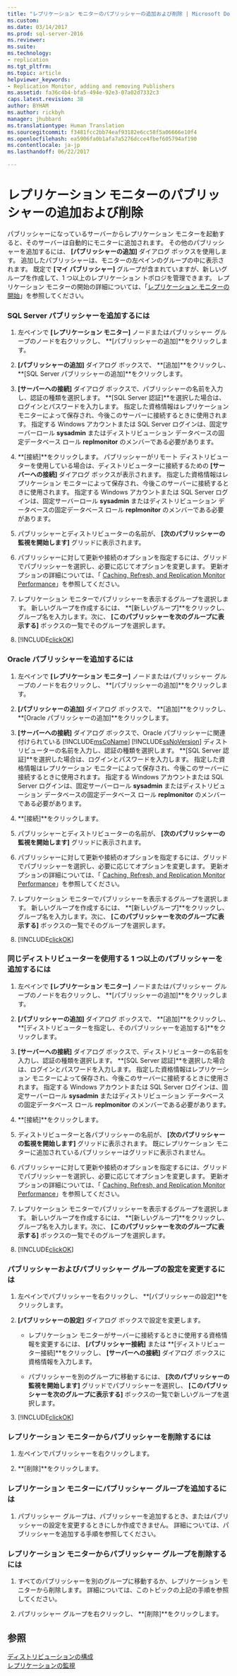 ```yaml
---
title: "レプリケーション モニターのパブリッシャーの追加および削除 | Microsoft Docs"
ms.custom: 
ms.date: 03/14/2017
ms.prod: sql-server-2016
ms.reviewer: 
ms.suite: 
ms.technology:
- replication
ms.tgt_pltfrm: 
ms.topic: article
helpviewer_keywords:
- Replication Monitor, adding and removing Publishers
ms.assetid: fa36c4b4-bfa5-494e-92e3-07a02d7332c3
caps.latest.revision: 38
author: BYHAM
ms.author: rickbyh
manager: jhubbard
ms.translationtype: Human Translation
ms.sourcegitcommit: f3481fcc2bb74eaf93182e6cc58f5a06666e10f4
ms.openlocfilehash: ea5906fa0b1afa7a5276dcce4fbef605794af190
ms.contentlocale: ja-jp
ms.lasthandoff: 06/22/2017

---
```

# <a name="add-and-remove-publishers-from-replication-monitor"></a>レプリケーション モニターのパブリッシャーの追加および削除
  パブリッシャーになっているサーバーからレプリケーション モニターを起動すると、そのサーバーは自動的にモニターに追加されます。 その他のパブリッシャーを追加するには、 **[パブリッシャーの追加]** ダイアログ ボックスを使用します。 追加したパブリッシャーは、モニターの左ペインのグループの中に表示されます。 既定で **[マイ パブリッシャー]** グループが含まれていますが、新しいグループを作成して、1 つ以上のレプリケーション トポロジを管理できます。 レプリケーション モニターの開始の詳細については、「[レプリケーション モニターの開始](../../../relational-databases/replication/monitor/start-the-replication-monitor.md)」を参照してください。  
  
### <a name="to-add-a-sql-server-publisher"></a>SQL Server パブリッシャーを追加するには  
  
1.  左ペインで **[レプリケーション モニター]** ノードまたはパブリッシャー グループのノードを右クリックし、 **[パブリッシャーの追加]**をクリックします。  
  
2.  **[パブリッシャーの追加]** ダイアログ ボックスで、 **[追加]**をクリックし、 **[SQL Server パブリッシャーの追加]**をクリックします。  
  
3.  **[サーバーへの接続]** ダイアログ ボックスで、パブリッシャーの名前を入力し、認証の種類を選択します。 **[SQL Server 認証]**を選択した場合は、ログインとパスワードを入力します。 指定した資格情報はレプリケーション モニターによって保存され、今後このサーバーに接続するときに使用されます。 指定する Windows アカウントまたは SQL Server ログインは、固定サーバーロール **sysadmin** またはディストリビューション データベースの固定データベース ロール **replmonitor** のメンバーである必要があります。  
  
4.  **[接続]**をクリックします。 パブリッシャーがリモート ディストリビューターを使用している場合は、ディストリビューターに接続するための **[サーバーへの接続]** ダイアログ ボックスが表示されます。 指定した資格情報はレプリケーション モニターによって保存され、今後このサーバーに接続するときに使用されます。 指定する Windows アカウントまたは SQL Server ログインは、固定サーバーロール **sysadmin** またはディストリビューション データベースの固定データベース ロール **replmonitor** のメンバーである必要があります。  
  
5.  パブリッシャーとディストリビューターの名前が、 **[次のパブリッシャーの監視を開始します]** グリッドに表示されます。  
  
6.  パブリッシャーに対して更新や接続のオプションを指定するには、グリッドでパブリッシャーを選択し、必要に応じてオプションを変更します。 更新オプションの詳細については、「 [Caching, Refresh, and Replication Monitor Performance](../../../relational-databases/replication/monitor/caching-refresh-and-replication-monitor-performance.md)」を参照してください。  
  
7.  レプリケーション モニターでパブリッシャーを表示するグループを選択します。 新しいグループを作成するには、 **[新しいグループ]**をクリックし、グループ名を入力します。次に、 **[このパブリッシャーを次のグループに表示する]** ボックスの一覧でそのグループを選択します。  
  
8.  [!INCLUDE[clickOK](../../../includes/clickok-md.md)]  
  
### <a name="to-add-an-oracle-publisher"></a>Oracle パブリッシャーを追加するには  
  
1.  左ペインで **[レプリケーション モニター]** ノードまたはパブリッシャー グループのノードを右クリックし、 **[パブリッシャーの追加]**をクリックします。  
  
2.  **[パブリッシャーの追加]** ダイアログ ボックスで、 **[追加]**をクリックし、 **[Oracle パブリッシャーの追加]**をクリックします。  
  
3.  **[サーバーへの接続]** ダイアログ ボックスで、Oracle パブリッシャーに関連付けられている [!INCLUDE[msCoName](../../../includes/msconame-md.md)] [!INCLUDE[ssNoVersion](../../../includes/ssnoversion-md.md)] ディストリビューターの名前を入力し、認証の種類を選択します。 **[SQL Server 認証]**を選択した場合は、ログインとパスワードを入力します。 指定した資格情報はレプリケーション モニターによって保存され、今後このサーバーに接続するときに使用されます。 指定する Windows アカウントまたは SQL Server ログインは、固定サーバーロール **sysadmin** またはディストリビューション データベースの固定データベース ロール **replmonitor** のメンバーである必要があります。  
  
4.  **[接続]**をクリックします。  
  
5.  パブリッシャーとディストリビューターの名前が、 **[次のパブリッシャーの監視を開始します]** グリッドに表示されます。  
  
6.  パブリッシャーに対して更新や接続のオプションを指定するには、グリッドでパブリッシャーを選択し、必要に応じてオプションを変更します。 更新オプションの詳細については、「 [Caching, Refresh, and Replication Monitor Performance](../../../relational-databases/replication/monitor/caching-refresh-and-replication-monitor-performance.md)」を参照してください。  
  
7.  レプリケーション モニターでパブリッシャーを表示するグループを選択します。 新しいグループを作成するには、 **[新しいグループ]**をクリックし、グループ名を入力します。次に、 **[このパブリッシャーを次のグループに表示する]** ボックスの一覧でそのグループを選択します。  
  
8.  [!INCLUDE[clickOK](../../../includes/clickok-md.md)]  
  
### <a name="to-add-one-or-more-publishers-that-use-the-same-distributor"></a>同じディストリビューターを使用する 1 つ以上のパブリッシャーを追加するには  
  
1.  左ペインで **[レプリケーション モニター]** ノードまたはパブリッシャー グループのノードを右クリックし、 **[パブリッシャーの追加]**をクリックします。  
  
2.  **[パブリッシャーの追加]** ダイアログ ボックスで、 **[追加]**をクリックし、 **[ディストリビューターを指定し、そのパブリッシャーを追加する]**をクリックします。  
  
3.  **[サーバーへの接続]** ダイアログ ボックスで、ディストリビューターの名前を入力し、認証の種類を選択します。 **[SQL Server 認証]**を選択した場合は、ログインとパスワードを入力します。 指定した資格情報はレプリケーション モニターによって保存され、今後このサーバーに接続するときに使用されます。 指定する Windows アカウントまたは SQL Server ログインは、固定サーバーロール **sysadmin** またはディストリビューション データベースの固定データベース ロール **replmonitor** のメンバーである必要があります。  
  
4.  **[接続]**をクリックします。  
  
5.  ディストリビューターと各パブリッシャーの名前が、 **[次のパブリッシャーの監視を開始します]** グリッドに表示されます。 既にレプリケーション モニターに追加されているパブリッシャーはグリッドに表示されません。  
  
6.  パブリッシャーに対して更新や接続のオプションを指定するには、グリッドでパブリッシャーを選択し、必要に応じてオプションを変更します。 更新オプションの詳細については、「 [Caching, Refresh, and Replication Monitor Performance](../../../relational-databases/replication/monitor/caching-refresh-and-replication-monitor-performance.md)」を参照してください。  
  
7.  レプリケーション モニターでパブリッシャーを表示するグループを選択します。 新しいグループを作成するには、 **[新しいグループ]**をクリックし、グループ名を入力します。次に、 **[このパブリッシャーを次のグループに表示する]** ボックスの一覧でそのグループを選択します。  
  
8.  [!INCLUDE[clickOK](../../../includes/clickok-md.md)]  
  
### <a name="to-modify-settings-for-the-publisher-and-publisher-groups"></a>パブリッシャーおよびパブリッシャー グループの設定を変更するには  
  
1.  左ペインでパブリッシャーを右クリックし、 **[パブリッシャーの設定]**をクリックします。  
  
2.  **[パブリッシャーの設定]** ダイアログ ボックスで設定を変更します。  
  
    -   レプリケーション モニターがサーバーに接続するときに使用する資格情報を変更するには、 **[パブリッシャー接続]** または **[ディストリビューター接続]**をクリックし、 **[サーバーへの接続]** ダイアログ ボックスに資格情報を入力します。  
  
    -   パブリッシャーを別のグループに移動するには、 **[次のパブリッシャーの監視を開始します]** グリッドでパブリッシャーを選択し、 **[このパブリッシャーを次のグループに表示する]** ボックスの一覧で新しいグループを選択します。  
  
3.  [!INCLUDE[clickOK](../../../includes/clickok-md.md)]  
  
### <a name="to-remove-a-publisher-from-replication-monitor"></a>レプリケーション モニターからパブリッシャーを削除するには  
  
1.  左ペインでパブリッシャーを右クリックします。  
  
2.  **[削除]**をクリックします。  
  
### <a name="to-add-a-publisher-group-to-replication-monitor"></a>レプリケーション モニターにパブリッシャー グループを追加するには  
  
1.  パブリッシャー グループは、パブリッシャーを追加するとき、またはパブリッシャーの設定を変更するときにしか作成できません。 詳細については、パブリッシャーを追加する手順を参照してください。  
  
### <a name="to-remove-a-publisher-group-from-replication-monitor"></a>レプリケーション モニターからパブリッシャー グループを削除するには  
  
1.  すべてのパブリッシャーを別のグループに移動するか、レプリケーション モニターから削除します。 詳細については、このトピックの上記の手順を参照してください。  
  
2.  パブリッシャー グループを右クリックし、 **[削除]**をクリックします。  
  
## <a name="see-also"></a>参照  
 [ディストリビューションの構成](../../../relational-databases/replication/configure-distribution.md)   
 [レプリケーションの監視](../../../relational-databases/replication/monitor/monitoring-replication-overview.md)  
  
  
